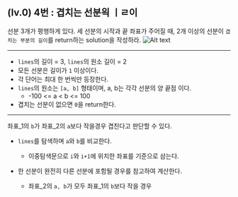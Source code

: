 ## (lv.0) 4번 : 겹치는 선분읙 ㅣㄹ이
선분 3개가 평행하게 있다. 세 선분의 시작과 끝 좌표가 주어질 때, 2개 이상의 선분이 `겹치는 부분의 길이`를 return하는 solution을 작성하라.
![Alt text](../../../../Desktop/line_2.png)

***

* `lines`의 길이 = 3, `lines`의 원소 길이 = 2
* 모든 선분은 길이가 `1` 이상이다.
* 각 단어는 최대 한 번씩만 등장한다.
* `lines`의 원소는 `[a, b]` 형태이며, a, b는 각각 선분의 양 끝점 이다.
    - -100 <= a < b <= 100
* 겹치는 선분이 없으면 `0`을 return한다.

***

좌표_1의 `b`가 좌표_2의 `a`보다 작을경우 겹친다고 판단할 수 있다.

* `lines`를 탐색하며 `a`와 `b`를 비교한다.
    - 이중탐색문으로 `i`와 `i+1`에 위치한 좌표를 기준으로 삼는다.

* 한 선분이 완전히 다른 선분에 포함될 경우를 참고하여 계산한다.
    - 좌표_2의 `a, b`가 모두 좌표_1의 `b`보다 작을 경우